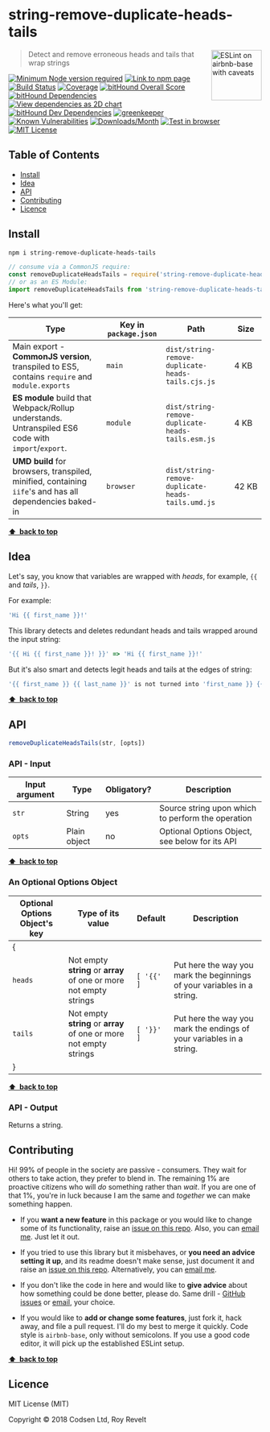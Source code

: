 # string-remove-duplicate-heads-tails

<a href="https://github.com/revelt/eslint-on-airbnb-base-badge" style="float: right; padding: 0 0 20px 20px;"><img src="https://cdn.rawgit.com/revelt/eslint-on-airbnb-base-badge/0c3e46c9/lint-badge.svg" alt="ESLint on airbnb-base with caveats" width="100" align="right"></a>

> Detect and remove erroneous heads and tails that wrap strings

[![Minimum Node version required][node-img]][node-url]
[![Link to npm page][npm-img]][npm-url]
[![Build Status][travis-img]][travis-url]
[![Coverage][cov-img]][cov-url]
[![bitHound Overall Score][overall-img]][overall-url]
[![bitHound Dependencies][deps-img]][deps-url]
[![View dependencies as 2D chart][deps2d-img]][deps2d-url]
[![bitHound Dev Dependencies][dev-img]][dev-url]
[![greenkeeper][greenkeeper-img]][greenkeeper-url]
[![Known Vulnerabilities][vulnerabilities-img]][vulnerabilities-url]
[![Downloads/Month][downloads-img]][downloads-url]
[![Test in browser][runkit-img]][runkit-url]
[![MIT License][license-img]][license-url]

## Table of Contents

<!-- START doctoc generated TOC please keep comment here to allow auto update -->
<!-- DON'T EDIT THIS SECTION, INSTEAD RE-RUN doctoc TO UPDATE -->


- [Install](#install)
- [Idea](#idea)
- [API](#api)
- [Contributing](#contributing)
- [Licence](#licence)

<!-- END doctoc generated TOC please keep comment here to allow auto update -->

## Install

```bash
npm i string-remove-duplicate-heads-tails
```

```js
// consume via a CommonJS require:
const removeDuplicateHeadsTails = require('string-remove-duplicate-heads-tails')
// or as an ES Module:
import removeDuplicateHeadsTails from 'string-remove-duplicate-heads-tails'
```

Here's what you'll get:

Type            | Key in `package.json` | Path  | Size
----------------|-----------------------|-------|--------
Main export - **CommonJS version**, transpiled to ES5, contains `require` and `module.exports` | `main`                | `dist/string-remove-duplicate-heads-tails.cjs.js` | 4&nbsp;KB
**ES module** build that Webpack/Rollup understands. Untranspiled ES6 code with `import`/`export`. | `module`              | `dist/string-remove-duplicate-heads-tails.esm.js` | 4&nbsp;KB
**UMD build** for browsers, transpiled, minified, containing `iife`'s and has all dependencies baked-in | `browser`            | `dist/string-remove-duplicate-heads-tails.umd.js` | 42&nbsp;KB

**[⬆ &nbsp;back to top](#)**

## Idea

Let's say, you know that variables are wrapped with _heads_, for example, `{{` and _tails_, `}}`.

For example:

```js
'Hi {{ first_name }}!'
```

This library detects and deletes redundant heads and tails wrapped around the input string:

```js
'{{ Hi {{ first_name }}! }}' => 'Hi {{ first_name }}!'
```

But it's also smart and detects legit heads and tails at the edges of string:

```js
'{{ first_name }} {{ last_name }}' is not turned into 'first_name }} {{ last_name'
```

**[⬆ &nbsp;back to top](#)**

## API

```js
removeDuplicateHeadsTails(str, [opts])
```

### API - Input

Input argument           | Type           | Obligatory? | Description
-------------------------|----------------|-------------|-------------
`str`                    | String         | yes         | Source string upon which to perform the operation
`opts`                   | Plain object   | no          | Optional Options Object, see below for its API

**[⬆ &nbsp;back to top](#)**

### An Optional Options Object

Optional Options Object's key | Type of its value                                                  | Default    | Description
------------------------------|--------------------------------------------------------------------|------------|----------------------
{                             |                                                                    |            |
`heads`                       | Not empty **string** or **array** of one or more not empty strings | `[ '{{' ]` | Put here the way you mark the beginnings of your variables in a string.
`tails`                       | Not empty **string** or **array** of one or more not empty strings | `[ '}}' ]` | Put here the way you mark the endings of your variables in a string.
}                             |                                                                    |            |

**[⬆ &nbsp;back to top](#)**

### API - Output

Returns a string.

## Contributing

Hi! 99% of people in the society are passive - consumers. They wait for others to take action, they prefer to blend in. The remaining 1% are proactive citizens who will _do_ something rather than _wait_. If you are one of that 1%, you're in luck because I am the same and _together_ we can make something happen.

* If you **want a new feature** in this package or you would like to change some of its functionality, raise an [issue on this repo](https://github.com/codsen/string-remove-duplicate-heads-tails/issues). Also, you can [email me](mailto:roy@codsen.com). Just let it out.

* If you tried to use this library but it misbehaves, or **you need an advice setting it up**, and its readme doesn't make sense, just document it and raise an [issue on this repo](https://github.com/codsen/string-remove-duplicate-heads-tails/issues). Alternatively, you can [email me](mailto:roy@codsen.com).

* If you don't like the code in here and would like to **give advice** about how something could be done better, please do. Same drill - [GitHub issues](https://github.com/codsen/string-remove-duplicate-heads-tails/issues) or [email](mailto:roy@codsen.com), your choice.

* If you would like to **add or change some features**, just fork it, hack away, and file a pull request. I'll do my best to merge it quickly. Code style is `airbnb-base`, only without semicolons. If you use a good code editor, it will pick up the established ESLint setup.

**[⬆ &nbsp;back to top](#)**

## Licence

MIT License (MIT)

Copyright © 2018 Codsen Ltd, Roy Revelt

[node-img]: https://img.shields.io/node/v/string-remove-duplicate-heads-tails.svg?style=flat-square&label=works%20on%20node
[node-url]: https://www.npmjs.com/package/string-remove-duplicate-heads-tails

[npm-img]: https://img.shields.io/npm/v/string-remove-duplicate-heads-tails.svg?style=flat-square&label=release
[npm-url]: https://www.npmjs.com/package/string-remove-duplicate-heads-tails

[travis-img]: https://img.shields.io/travis/codsen/string-remove-duplicate-heads-tails.svg?style=flat-square
[travis-url]: https://travis-ci.org/codsen/string-remove-duplicate-heads-tails

[cov-img]: https://coveralls.io/repos/github/codsen/string-remove-duplicate-heads-tails/badge.svg?style=flat-square?branch=master
[cov-url]: https://coveralls.io/github/codsen/string-remove-duplicate-heads-tails?branch=master

[overall-img]: https://img.shields.io/bithound/code/github/codsen/string-remove-duplicate-heads-tails.svg?style=flat-square
[overall-url]: https://www.bithound.io/github/codsen/string-remove-duplicate-heads-tails

[deps-img]: https://img.shields.io/bithound/dependencies/github/codsen/string-remove-duplicate-heads-tails.svg?style=flat-square
[deps-url]: https://www.bithound.io/github/codsen/string-remove-duplicate-heads-tails/master/dependencies/npm

[deps2d-img]: https://img.shields.io/badge/deps%20in%202D-see_here-08f0fd.svg?style=flat-square
[deps2d-url]: http://npm.anvaka.com/#/view/2d/string-remove-duplicate-heads-tails

[dev-img]: https://img.shields.io/bithound/devDependencies/github/codsen/string-remove-duplicate-heads-tails.svg?style=flat-square
[dev-url]: https://www.bithound.io/github/codsen/string-remove-duplicate-heads-tails/master/dependencies/npm

[greenkeeper-img]: https://badges.greenkeeper.io/codsen/string-remove-duplicate-heads-tails.svg
[greenkeeper-url]: https://greenkeeper.io/

[vulnerabilities-img]: https://snyk.io/test/github/codsen/string-remove-duplicate-heads-tails/badge.svg?style=flat-square
[vulnerabilities-url]: https://snyk.io/test/github/codsen/string-remove-duplicate-heads-tails

[downloads-img]: https://img.shields.io/npm/dm/string-remove-duplicate-heads-tails.svg?style=flat-square
[downloads-url]: https://npmcharts.com/compare/string-remove-duplicate-heads-tails

[runkit-img]: https://img.shields.io/badge/runkit-test_in_browser-a853ff.svg?style=flat-square
[runkit-url]: https://npm.runkit.com/string-remove-duplicate-heads-tails

[license-img]: https://img.shields.io/npm/l/string-remove-duplicate-heads-tails.svg?style=flat-square
[license-url]: https://github.com/codsen/string-remove-duplicate-heads-tails/blob/master/license.md
